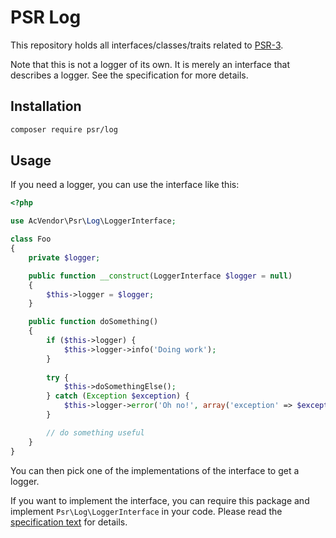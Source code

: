 PSR Log
=======

This repository holds all interfaces/classes/traits related to
[PSR-3](https://github.com/php-fig/fig-standards/blob/master/accepted/PSR-3-logger-interface.md).

Note that this is not a logger of its own. It is merely an interface that
describes a logger. See the specification for more details.

Installation
------------

```bash
composer require psr/log
```

Usage
-----

If you need a logger, you can use the interface like this:

```php
<?php

use AcVendor\Psr\Log\LoggerInterface;

class Foo
{
    private $logger;

    public function __construct(LoggerInterface $logger = null)
    {
        $this->logger = $logger;
    }

    public function doSomething()
    {
        if ($this->logger) {
            $this->logger->info('Doing work');
        }
           
        try {
            $this->doSomethingElse();
        } catch (Exception $exception) {
            $this->logger->error('Oh no!', array('exception' => $exception));
        }

        // do something useful
    }
}
```

You can then pick one of the implementations of the interface to get a logger.

If you want to implement the interface, you can require this package and
implement `Psr\Log\LoggerInterface` in your code. Please read the
[specification text](https://github.com/php-fig/fig-standards/blob/master/accepted/PSR-3-logger-interface.md)
for details.
